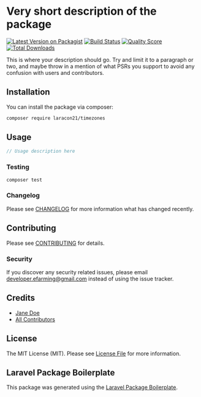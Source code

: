 # Very short description of the package

[![Latest Version on Packagist](https://img.shields.io/packagist/v/laracon21/timezones.svg?style=flat-square)](https://packagist.org/packages/laracon21/timezones)
[![Build Status](https://img.shields.io/travis/laracon21/timezones/master.svg?style=flat-square)](https://travis-ci.org/laracon21/timezones)
[![Quality Score](https://img.shields.io/scrutinizer/g/laracon21/timezones.svg?style=flat-square)](https://scrutinizer-ci.com/g/laracon21/timezones)
[![Total Downloads](https://img.shields.io/packagist/dt/laracon21/timezones.svg?style=flat-square)](https://packagist.org/packages/laracon21/timezones)

This is where your description should go. Try and limit it to a paragraph or two, and maybe throw in a mention of what PSRs you support to avoid any confusion with users and contributors.

## Installation

You can install the package via composer:

```bash
composer require laracon21/timezones
```

## Usage

``` php
// Usage description here
```

### Testing

``` bash
composer test
```

### Changelog

Please see [CHANGELOG](CHANGELOG.md) for more information what has changed recently.

## Contributing

Please see [CONTRIBUTING](CONTRIBUTING.md) for details.

### Security

If you discover any security related issues, please email developer.efarming@gmail.com instead of using the issue tracker.

## Credits

- [Jane Doe](https://github.com/laracon21)
- [All Contributors](../../contributors)

## License

The MIT License (MIT). Please see [License File](LICENSE.md) for more information.

## Laravel Package Boilerplate

This package was generated using the [Laravel Package Boilerplate](https://laravelpackageboilerplate.com).